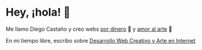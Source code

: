 # Hey, ¡hola! 👋
Me llamo Diego Castaño y creo webs [por dinero](https://www.malt.es/profile/diegocastano) 🤑 y [amor al arte](https://youtube.com/webpunkdev) 💖

En mi tiempo libre, escribo sobre [Desarrollo Web Creativo y Arte en Internet](https://webpunk.dev)
